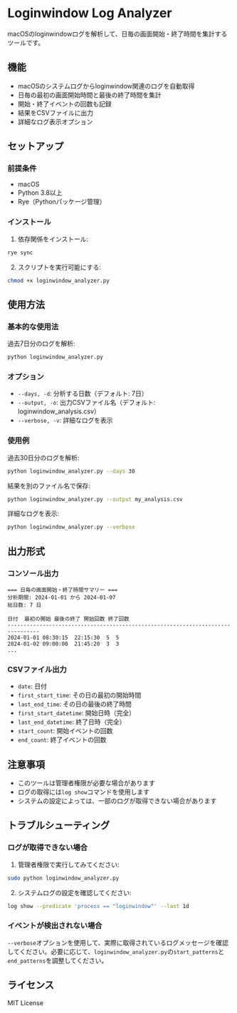 # Loginwindow Log Analyzer

macOSのloginwindowログを解析して、日毎の画面開始・終了時間を集計するツールです。

## 機能

- macOSのシステムログからloginwindow関連のログを自動取得
- 日毎の最初の画面開始時間と最後の終了時間を集計
- 開始・終了イベントの回数も記録
- 結果をCSVファイルに出力
- 詳細なログ表示オプション

## セットアップ

### 前提条件

- macOS
- Python 3.8以上
- Rye（Pythonパッケージ管理）

### インストール

1. 依存関係をインストール:

```bash
rye sync
```

2. スクリプトを実行可能にする:

```bash
chmod +x loginwindow_analyzer.py
```

## 使用方法

### 基本的な使用法

過去7日分のログを解析:

```bash
python loginwindow_analyzer.py
```

### オプション

- `--days, -d`: 分析する日数（デフォルト: 7日）
- `--output, -o`: 出力CSVファイル名（デフォルト: loginwindow_analysis.csv）
- `--verbose, -v`: 詳細なログを表示

### 使用例

過去30日分のログを解析:

```bash
python loginwindow_analyzer.py --days 30
```

結果を別のファイル名で保存:

```bash
python loginwindow_analyzer.py --output my_analysis.csv
```

詳細なログを表示:

```bash
python loginwindow_analyzer.py --verbose
```

## 出力形式

### コンソール出力

```text
=== 日毎の画面開始・終了時間サマリー ===
分析期間: 2024-01-01 から 2024-01-07
総日数: 7 日

日付  最初の開始 最後の終了 開始回数 終了回数
--------------------------------------------------------------------------------
2024-01-01 08:30:15  22:15:30  5  5
2024-01-02 09:00:00  21:45:20  3  3
...
```

### CSVファイル出力

- `date`: 日付
- `first_start_time`: その日の最初の開始時間
- `last_end_time`: その日の最後の終了時間
- `first_start_datetime`: 開始日時（完全）
- `last_end_datetime`: 終了日時（完全）
- `start_count`: 開始イベントの回数
- `end_count`: 終了イベントの回数

## 注意事項

- このツールは管理者権限が必要な場合があります
- ログの取得には`log show`コマンドを使用します
- システムの設定によっては、一部のログが取得できない場合があります

## トラブルシューティング

### ログが取得できない場合

1. 管理者権限で実行してみてください:

```bash
sudo python loginwindow_analyzer.py
```

2. システムログの設定を確認してください:

```bash
log show --predicate 'process == "loginwindow"' --last 1d
```

### イベントが検出されない場合

`--verbose`オプションを使用して、実際に取得されているログメッセージを確認してください。必要に応じて、`loginwindow_analyzer.py`の`start_patterns`と`end_patterns`を調整してください。

## ライセンス

MIT License
